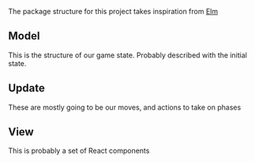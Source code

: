The package structure for this project takes inspiration from [Elm](https://guide.elm-lang.org/architecture/)

## Model

This is the structure of our game state. Probably described with the initial state.

## Update

These are mostly going to be our moves, and actions to take on phases

## View

This is probably a set of React components
